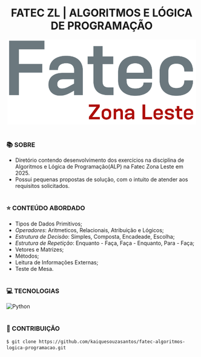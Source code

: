 <h1 align=center>FATEC ZL | ALGORITMOS E LÓGICA DE PROGRAMAÇÃO</h1>

<p align="center">
  <img src="fatec.png" width="500">
</p>

#
### 📚 SOBRE

- Diretório contendo desenvolvimento dos exercícios na disciplina de Algoritmos e Lógica de Programação(ALP) na Fatec Zona Leste em 2025.
- Possui pequenas propostas de solução, com o intuito de atender aos requisitos solicitados.

#
### ⭐ CONTEÚDO ABORDADO

- Tipos de Dados Primitivos;
- *Operadores*: Aritmeticos, Relacionais, Atribuição e Lógicos;
- *Estrutura de Decisão*: Simples, Composta, Encadeade, Escolha;
- *Estrutura de Repetição*: Enquanto - Faça, Faça - Enquanto, Para - Faça;
- Vetores e Matrizes;
- Métodos;
- Leitura de Informações Externas;
- Teste de Mesa.

#
### 💻 TECNOLOGIAS
![Python](https://img.shields.io/badge/-python-0D1117?style=for-the-badge&logo=python&logoColor=1572B6&labelColor=0D1117)&nbsp;

#
### 🔗 CONTRIBUIÇÃO

```
$ git clone https://github.com/kaiquesouzasantos/fatec-algoritmos-logica-programacao.git 
```
